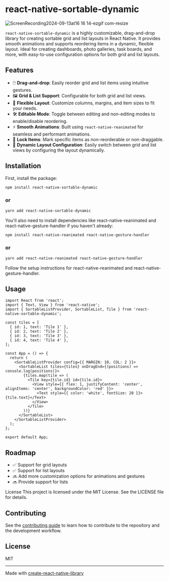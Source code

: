 # react-native-sortable-dynamic

![ScreenRecording2024-09-13at16 16 14-ezgif com-resize](https://github.com/user-attachments/assets/01f5e3e7-7046-4d7a-8658-6ba10978fe83)


`react-native-sortable-dynamic` is a highly customizable, drag-and-drop library for creating sortable grid and list layouts in React Native. It provides smooth animations and supports reordering items in a dynamic, flexible layout. Ideal for creating dashboards, photo galleries, task boards, and more, with easy-to-use configuration options for both grid and list layouts.

## Features

- 🖱️ **Drag-and-drop**: Easily reorder grid and list items using intuitive gestures.
- 🖼️ **Grid & List Support**: Configurable for both grid and list views.
- 🧩 **Flexible Layout**: Customize columns, margins, and item sizes to fit your needs.
- 🛠️ **Editable Mode**: Toggle between editing and non-editing modes to enable/disable reordering.
- ⚡ **Smooth Animations**: Built using `react-native-reanimated` for seamless and performant animations.
- 🔐 **Lock Items**: Mark specific items as non-reorderable or non-draggable.
- 🧩 **Dynamic Layout Configuration**: Easily switch between grid and list views by configuring the layout dynamically.

## Installation

First, install the package:

```bash
npm install react-native-sortable-dynamic
```
### or
```bash
yarn add react-native-sortable-dynamic
```

You'll also need to install dependencies like react-native-reanimated and react-native-gesture-handler if you haven't already:

```bash
npm install react-native-reanimated react-native-gesture-handler
```
### or
```bash
yarn add react-native-reanimated react-native-gesture-handler
```
Follow the setup instructions for react-native-reanimated and react-native-gesture-handler.

## Usage

```
import React from 'react';
import { Text, View } from 'react-native';
import { SortableListProvider, SortableList, Tile } from 'react-native-sortable-dynamic';

const tiles = [
  { id: 1, text: 'Tile 1' },
  { id: 2, text: 'Tile 2' },
  { id: 3, text: 'Tile 3' },
  { id: 4, text: 'Tile 4' },
];

const App = () => {
  return (
    <SortableListProvider config={{ MARGIN: 10, COL: 2 }}>
      <SortableList tiles={tiles} onDragEnd={(positions) => console.log(positions)}>
        {tiles.map(tile => (
          <Tile key={tile.id} id={tile.id}>
            <View style={{ flex: 1, justifyContent: 'center', alignItems: 'center', backgroundColor: 'red' }}>
              <Text style={{ color: 'white', fontSize: 20 }}>{tile.text}</Text>
            </View>
          </Tile>
        ))}
      </SortableList>
    </SortableListProvider>
  );
};

export default App;
```

## Roadmap

- ✅ Support for grid layouts
- ✅ Support for list layouts
- 🔜 Add more customization options for animations and gestures
- 🔜 Provide support for lists

License
This project is licensed under the MIT License. See the LICENSE file for details.

## Contributing

See the [contributing guide](CONTRIBUTING.md) to learn how to contribute to the repository and the development workflow.

## License

MIT

---

Made with [create-react-native-library](https://github.com/callstack/react-native-builder-bob)
